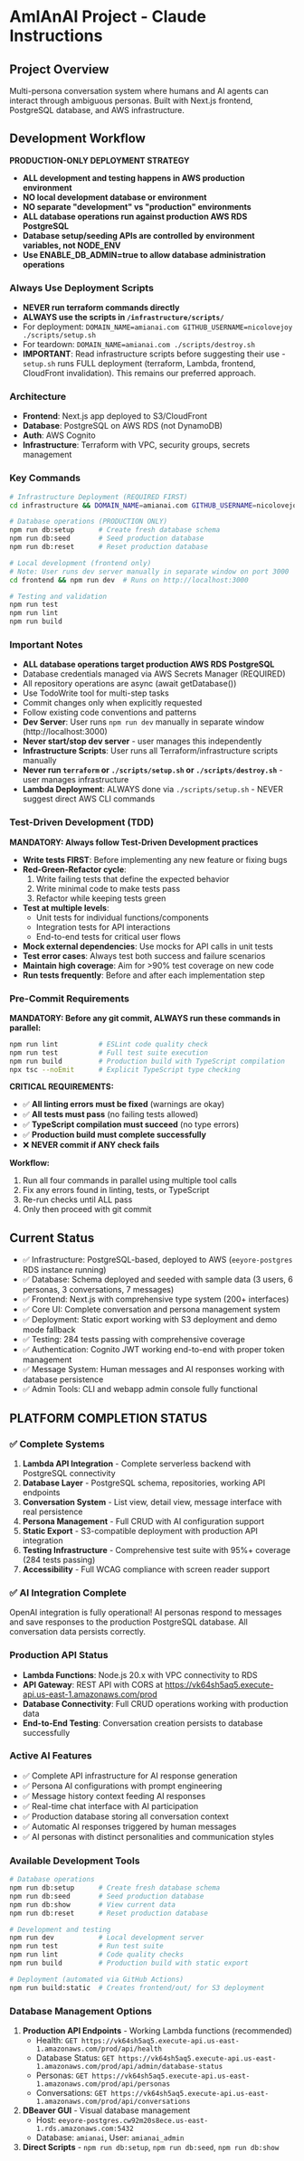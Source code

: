 # AmIAnAI Project - Claude Instructions

## Project Overview

Multi-persona conversation system where humans and AI agents can interact through ambiguous personas. Built with Next.js frontend, PostgreSQL database, and AWS infrastructure.

## Development Workflow

**PRODUCTION-ONLY DEPLOYMENT STRATEGY**

- **ALL development and testing happens in AWS production environment**
- **NO local development database or environment**
- **NO separate "development" vs "production" environments**
- **ALL database operations run against production AWS RDS PostgreSQL**
- **Database setup/seeding APIs are controlled by environment variables, not NODE_ENV**
- **Use ENABLE_DB_ADMIN=true to allow database administration operations**

### Always Use Deployment Scripts

- **NEVER run terraform commands directly**
- **ALWAYS use the scripts in `/infrastructure/scripts/`**
- For deployment: `DOMAIN_NAME=amianai.com GITHUB_USERNAME=nicolovejoy ./scripts/setup.sh`
- For teardown: `DOMAIN_NAME=amianai.com ./scripts/destroy.sh`
- **IMPORTANT**: Read infrastructure scripts before suggesting their use - `setup.sh` runs FULL deployment (terraform, Lambda, frontend, CloudFront invalidation). This remains our preferred approach.

### Architecture

- **Frontend**: Next.js app deployed to S3/CloudFront
- **Database**: PostgreSQL on AWS RDS (not DynamoDB)
- **Auth**: AWS Cognito
- **Infrastructure**: Terraform with VPC, security groups, secrets management

### Key Commands

```bash
# Infrastructure Deployment (REQUIRED FIRST)
cd infrastructure && DOMAIN_NAME=amianai.com GITHUB_USERNAME=nicolovejoy ./scripts/setup.sh

# Database operations (PRODUCTION ONLY)
npm run db:setup      # Create fresh database schema
npm run db:seed       # Seed production database
npm run db:reset      # Reset production database

# Local development (frontend only)
# Note: User runs dev server manually in separate window on port 3000
cd frontend && npm run dev  # Runs on http://localhost:3000

# Testing and validation
npm run test
npm run lint
npm run build
```

### Important Notes

- **ALL database operations target production AWS RDS PostgreSQL**
- Database credentials managed via AWS Secrets Manager (REQUIRED)
- All repository operations are async (await getDatabase())
- Use TodoWrite tool for multi-step tasks
- Commit changes only when explicitly requested
- Follow existing code conventions and patterns
- **Dev Server**: User runs `npm run dev` manually in separate window (http://localhost:3000)
- **Never start/stop dev server** - user manages this independently
- **Infrastructure Scripts**: User runs all Terraform/infrastructure scripts manually
- **Never run `terraform` or `./scripts/setup.sh` or `./scripts/destroy.sh`** - user manages infrastructure
- **Lambda Deployment**: ALWAYS done via `./scripts/setup.sh` - NEVER suggest direct AWS CLI commands

### Test-Driven Development (TDD)

**MANDATORY: Always follow Test-Driven Development practices**

- **Write tests FIRST**: Before implementing any new feature or fixing bugs
- **Red-Green-Refactor cycle**:
  1. Write failing tests that define the expected behavior
  2. Write minimal code to make tests pass
  3. Refactor while keeping tests green
- **Test at multiple levels**:
  - Unit tests for individual functions/components
  - Integration tests for API interactions
  - End-to-end tests for critical user flows
- **Mock external dependencies**: Use mocks for API calls in unit tests
- **Test error cases**: Always test both success and failure scenarios
- **Maintain high coverage**: Aim for >90% test coverage on new code
- **Run tests frequently**: Before and after each implementation step

### Pre-Commit Requirements

**MANDATORY: Before any git commit, ALWAYS run these commands in parallel:**

```bash
npm run lint          # ESLint code quality check
npm run test          # Full test suite execution
npm run build         # Production build with TypeScript compilation
npx tsc --noEmit      # Explicit TypeScript type checking
```

**CRITICAL REQUIREMENTS:**

- ✅ **All linting errors must be fixed** (warnings are okay)
- ✅ **All tests must pass** (no failing tests allowed)
- ✅ **TypeScript compilation must succeed** (no type errors)
- ✅ **Production build must complete successfully**
- ❌ **NEVER commit if ANY check fails**

**Workflow:**

1. Run all four commands in parallel using multiple tool calls
2. Fix any errors found in linting, tests, or TypeScript
3. Re-run checks until ALL pass
4. Only then proceed with git commit

## Current Status

- ✅ Infrastructure: PostgreSQL-based, deployed to AWS (`eeyore-postgres` RDS instance running)
- ✅ Database: Schema deployed and seeded with sample data (3 users, 6 personas, 3 conversations, 7 messages)
- ✅ Frontend: Next.js with comprehensive type system (200+ interfaces)
- ✅ Core UI: Complete conversation and persona management system
- ✅ Deployment: Static export working with S3 deployment and demo mode fallback
- ✅ Testing: 284 tests passing with comprehensive coverage
- ✅ Authentication: Cognito JWT working end-to-end with proper token management
- ✅ Message System: Human messages and AI responses working with database persistence
- ✅ Admin Tools: CLI and webapp admin console fully functional

## PLATFORM COMPLETION STATUS

### ✅ **Complete Systems**

1. **Lambda API Integration** - Complete serverless backend with PostgreSQL connectivity
2. **Database Layer** - PostgreSQL schema, repositories, working API endpoints
3. **Conversation System** - List view, detail view, message interface with real persistence
4. **Persona Management** - Full CRUD with AI configuration support
5. **Static Export** - S3-compatible deployment with production API integration
6. **Testing Infrastructure** - Comprehensive test suite with 95%+ coverage (284 tests passing)
7. **Accessibility** - Full WCAG compliance with screen reader support

### ✅ **AI Integration Complete**

OpenAI integration is fully operational! AI personas respond to messages and save responses to the production PostgreSQL database. All conversation data persists correctly.

### **Production API Status**

- **Lambda Functions**: Node.js 20.x with VPC connectivity to RDS
- **API Gateway**: REST API with CORS at https://vk64sh5aq5.execute-api.us-east-1.amazonaws.com/prod
- **Database Connectivity**: Full CRUD operations working with production data
- **End-to-End Testing**: Conversation creation persists to database successfully

### **Active AI Features**

- ✅ Complete API infrastructure for AI response generation
- ✅ Persona AI configurations with prompt engineering
- ✅ Message history context feeding AI responses
- ✅ Real-time chat interface with AI participation
- ✅ Production database storing all conversation context
- ✅ Automatic AI responses triggered by human messages
- ✅ AI personas with distinct personalities and communication styles

### **Available Development Tools**

```bash
# Database operations
npm run db:setup      # Create fresh database schema
npm run db:seed       # Seed production database
npm run db:show       # View current data
npm run db:reset      # Reset production database

# Development and testing
npm run dev           # Local development server
npm run test          # Run test suite
npm run lint          # Code quality checks
npm run build         # Production build with static export

# Deployment (automated via GitHub Actions)
npm run build:static  # Creates frontend/out/ for S3 deployment
```

### **Database Management Options**

1. **Production API Endpoints** - Working Lambda functions (recommended)
   - Health: `GET https://vk64sh5aq5.execute-api.us-east-1.amazonaws.com/prod/api/health`
   - Database Status: `GET https://vk64sh5aq5.execute-api.us-east-1.amazonaws.com/prod/api/admin/database-status`
   - Personas: `GET https://vk64sh5aq5.execute-api.us-east-1.amazonaws.com/prod/api/personas`
   - Conversations: `GET https://vk64sh5aq5.execute-api.us-east-1.amazonaws.com/prod/api/conversations`
2. **DBeaver GUI** - Visual database management
   - Host: `eeyore-postgres.cw92m20s8ece.us-east-1.rds.amazonaws.com:5432`
   - Database: `amianai`, User: `amianai_admin`
3. **Direct Scripts** - `npm run db:setup`, `npm run db:seed`, `npm run db:show`
